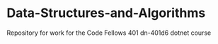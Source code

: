 # Data-Structures-and-Algorithms
Repository for work for the Code Fellows 401 dn-401d6 dotnet course
